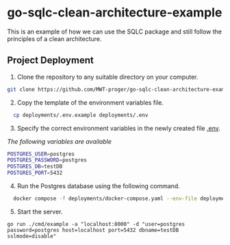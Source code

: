 # go-sqlc-clean-architecture-example
This is an example of how we can use the SQLC package and still follow the principles of a clean architecture.

## Project Deployment

1. Clone the repository to any suitable directory on your computer.

```bash
git clone https://github.com/MWT-proger/go-sqlc-clean-architecture-example.git
```


2. Copy the template of the environment variables file.

```bash
  cp deployments/.env.example deployments/.env
```

3. Specify the correct environment variables in the newly created file [.env](deployments/.env).

*The following variables are available*
```bash
POSTGRES_USER=postgres
POSTGRES_PASSWORD=postgres
POSTGRES_DB=testDB
POSTGRES_PORT=5432
```
4. Run the Postgres database using the following command.

```bash
  docker compose -f deployments/docker-compose.yaml --env-file deployments/.env up -d
```

5. Start the server.
```
go run ./cmd/example -a "localhost:8000" -d "user=postgres password=postgres host=localhost port=5432 dbname=testDB sslmode=disable"
```
